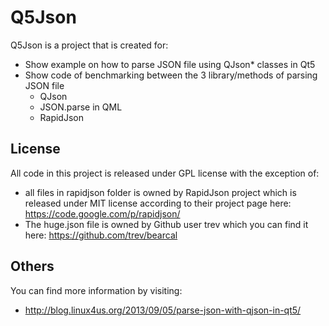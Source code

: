 Q5Json
=========

Q5Json is a project that is created for:
 - Show example on how to parse JSON file using QJson* classes in Qt5
 - Show code of benchmarking between the 3 library/methods of parsing JSON file
   - QJson
   - JSON.parse in QML
   - RapidJson

License
-----------

All code in this project is released under GPL license with the exception of:

- all files in rapidjson folder is owned by RapidJson project which is released under MIT license according to their project page here: https://code.google.com/p/rapidjson/
- The huge.json file is owned by Github user trev which you can find it here: https://github.com/trev/bearcal

Others
-----------
You can find more information by visiting:

 - http://blog.linux4us.org/2013/09/05/parse-json-with-qjson-in-qt5/